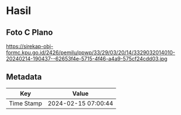 # Hasil

## Foto C Plano

https://sirekap-obj-formc.kpu.go.id/2426/pemilu/ppwp/33/29/03/20/14/3329032014010-20240214-190437--62653f4e-5715-4f46-a4a9-575cf24cdd03.jpg


## Metadata

| Key        | Value               |
| ---------- | ------------------- |
| Time Stamp | 2024-02-15 07:00:44 |



